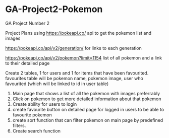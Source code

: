 # GA-Project2-Pokemon
GA Project Number 2

Project Plans
using https://pokeapi.co/ api to get the pokemon list and images

https://pokeapi.co/api/v2/generation/ for links to each generation

https://pokeapi.co/api/v2/pokemon?limit=1154 list of all pokemon and a link to their detailed page

Create 2 tables, 1 for users and 1 for items that have been favourited.
favourites table will be pokemon name, pokemon image, user who favourited (which will be linked to id in user table)



1. Main page that shows a list of all the pokemon with images preferrably
2. Click on pokemon to get more detailed information about that pokemon
3. Create ability for users to login
4. create favourite button on detailed page for logged in users to be able to favourite pokemon
5. create sort function that can filter pokemon on main page by predefined filters.
6. Create search function